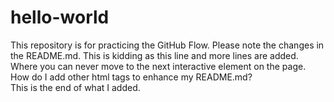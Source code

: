 # hello-world
This repository is for practicing the GitHub Flow.  Please note the changes in the README.md.
This is kidding as this line and more lines are added.
Where you can never move to the next interactive element on the page. <br>
How do I add other html tags to enhance my README.md? <br>
This is the end of what I added.
